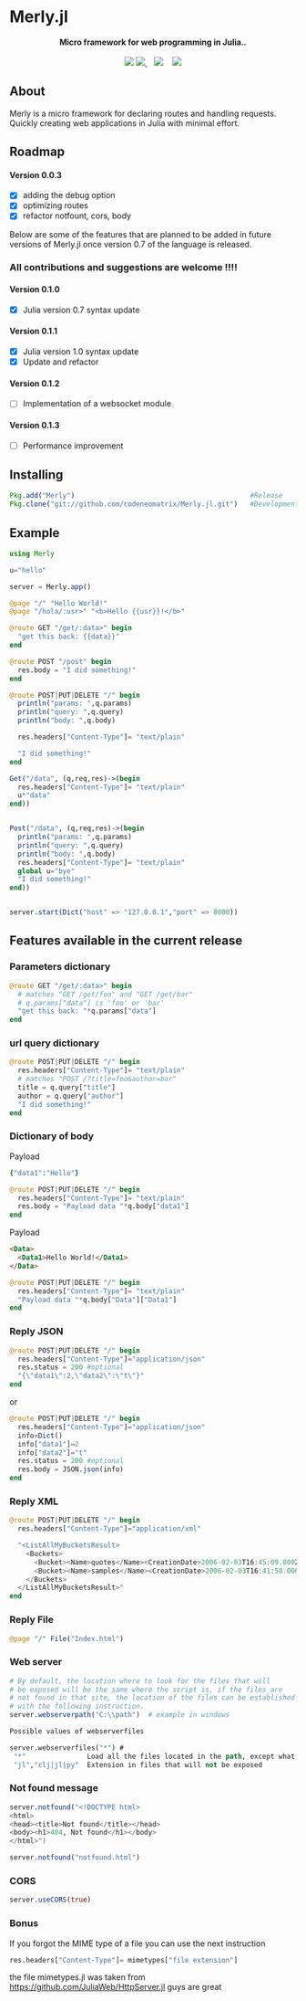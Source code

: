 # Merly.jl

<p align="center">
<strong>Micro framework for web programming in Julia..</strong>
<br><br>
<a href="https://travis-ci.org/codeneomatrix/Merly.jl"><img src="https://travis-ci.org/codeneomatrix/Merly.jl.svg?branch=master"></a>
<a href="https://codecov.io/gh/codeneomatrix/Merly.jl">
  <img src="https://codecov.io/gh/codeneomatrix/Merly.jl/branch/master/graph/badge.svg" />
</a>
&nbsp;&nbsp
<a href="https://pkg.julialang.org/detail/Merly"><img src="http://pkg.julialang.org/badges/Merly_0.7.svg"></a>
 &nbsp;&nbsp;
<a href="https://raw.githubusercontent.com/codeneomatrix/Merly.jl/master/LICENSE.md"><img src="https://img.shields.io/badge/license-MIT-blue.svg"></a>

## About
Merly is a micro framework for declaring routes and handling requests.
Quickly creating web applications in Julia with minimal effort.

Roadmap
-----
#### Version 0.0.3
- [x] adding the debug option
- [x] optimizing routes
- [x] refactor notfount, cors, body

Below are some of the features that are planned to be added in future versions of Merly.jl once version 0.7 of the language is released.

### All contributions and suggestions are welcome !!!!

#### Version 0.1.0
- [x] Julia version 0.7 syntax update

#### Version 0.1.1
- [x] Julia version 1.0 syntax update
- [x] Update and refactor

#### Version 0.1.2
- [ ] Implementation of a websocket module

#### Version 0.1.3
- [ ] Performance improvement


Installing
----------
```julia
Pkg.add("Merly")                                           #Release
Pkg.clone("git://github.com/codeneomatrix/Merly.jl.git")   #Development
```

## Example

```julia
using Merly

u="hello"

server = Merly.app()

@page "/" "Hello World!"
@page "/hola/:usr>" "<b>Hello {{usr}}!</b>"

@route GET "/get/:data>" begin
  "get this back: {{data}}"
end

@route POST "/post" begin
  res.body = "I did something!"
end

@route POST|PUT|DELETE "/" begin
  println("params: ",q.params)
  println("query: ",q.query)
  println("body: ",q.body)

  res.headers["Content-Type"]= "text/plain"

  "I did something!"
end

Get("/data", (q,req,res)->(begin
  res.headers["Content-Type"]= "text/plain"
  u*"data"
end))


Post("/data", (q,req,res)->(begin
  println("params: ",q.params)
  println("query: ",q.query)
  println("body: ",q.body)
  res.headers["Content-Type"]= "text/plain"
  global u="bye"
  "I did something!"
end))


server.start(Dict("host" => "127.0.0.1","port" => 8000))

```

Features available in the current release
------------------
### Parameters dictionary
```julia
@route GET "/get/:data>" begin
  # matches "GET /get/foo" and "GET /get/bar"
  # q.params["data"] is 'foo' or 'bar'
  "get this back: "*q.params["data"]
end
```
### url query dictionary

```julia
@route POST|PUT|DELETE "/" begin
  res.headers["Content-Type"]= "text/plain"
  # matches "POST /?title=foo&author=bar"
  title = q.query["title"]
  author = q.query["author"]
  "I did something!"
end
```
### Dictionary of body
Payload
```ruby
{"data1":"Hello"}
```
```julia
@route POST|PUT|DELETE "/" begin
  res.headers["Content-Type"]= "text/plain"
  res.body = "Payload data "*q.body["data1"]
end
```

Payload
```html
<Data>
  <Data1>Hello World!</Data1>
</Data>
```
```julia
@route POST|PUT|DELETE "/" begin
  res.headers["Content-Type"]= "text/plain"
  "Payload data "*q.body["Data"]["Data1"]
end
```

### Reply JSON

```julia
@route POST|PUT|DELETE "/" begin
  res.headers["Content-Type"]="application/json"
  res.status = 200 #optional
  "{\"data1\":2,\"data2\":\"t\"}"
end

```
or
```julia
@route POST|PUT|DELETE "/" begin
  res.headers["Content-Type"]="application/json"
  info=Dict()
  info["data1"]=2
  info["data2"]="t"
  res.status = 200 #optional
  res.body = JSON.json(info)
end

```

### Reply XML

```julia
@route POST|PUT|DELETE "/" begin
  res.headers["Content-Type"]="application/xml"

  "<ListAllMyBucketsResult>
    <Buckets>
      <Bucket><Name>quotes</Name><CreationDate>2006-02-03T16:45:09.000Z</CreationDate></Bucket>
      <Bucket><Name>samples</Name><CreationDate>2006-02-03T16:41:58.000Z</CreationDate></Bucket>
    </Buckets>
  </ListAllMyBucketsResult>"
end

```

### Reply File

```julia
@page "/" File("Index.html")
```

### Web server

```julia
# By default, the location where to look for the files that will
# be exposed will be the same where the script is, if the files are
# not found in that site, the location of the files can be established
# with the following instruction.
server.webserverpath("C:\\path")  # example in windows

```
```clojure
Possible values of webserverfiles

server.webserverfiles("*") #
 "*"               Load all the files located in the path, except what started with "."
 "jl","clj|jl|py"  Extension in files that will not be exposed
```

### Not found message
```julia
server.notfound("<!DOCTYPE html>
<html>
<head><title>Not found</title></head>
<body><h1>404, Not found</h1></body>
</html>")
```
```julia
server.notfound("notfound.html")
```
### CORS
```julia
server.useCORS(true)
```

### Bonus
If you forgot the MIME type of a file you can use the next instruction
```julia
res.headers["Content-Type"]= mimetypes["file extension"]
```
the file mimetypes.jl was taken from https://github.com/JuliaWeb/HttpServer.jl  guys are great